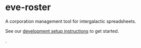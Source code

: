 # eve-roster

A corporation management tool for intergalactic spreadsheets.

See our [development setup instructions](https://github.com/eve-val/eve-roster/wiki/Development-Setup) to get started.

.
